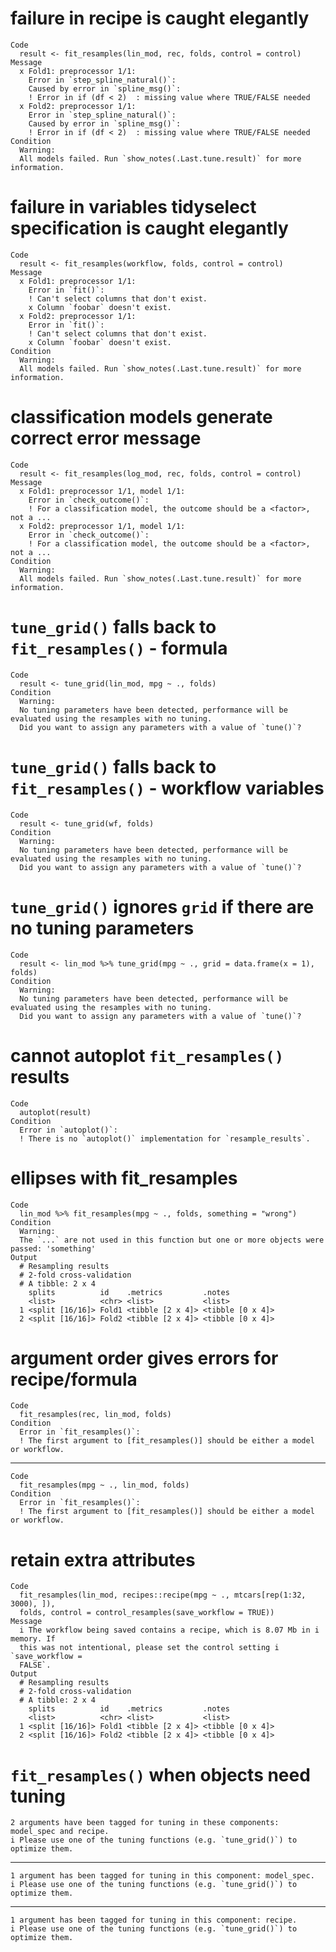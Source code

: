 # failure in recipe is caught elegantly

    Code
      result <- fit_resamples(lin_mod, rec, folds, control = control)
    Message
      x Fold1: preprocessor 1/1:
        Error in `step_spline_natural()`:
        Caused by error in `spline_msg()`:
        ! Error in if (df < 2)  : missing value where TRUE/FALSE needed
      x Fold2: preprocessor 1/1:
        Error in `step_spline_natural()`:
        Caused by error in `spline_msg()`:
        ! Error in if (df < 2)  : missing value where TRUE/FALSE needed
    Condition
      Warning:
      All models failed. Run `show_notes(.Last.tune.result)` for more information.

# failure in variables tidyselect specification is caught elegantly

    Code
      result <- fit_resamples(workflow, folds, control = control)
    Message
      x Fold1: preprocessor 1/1:
        Error in `fit()`:
        ! Can't select columns that don't exist.
        x Column `foobar` doesn't exist.
      x Fold2: preprocessor 1/1:
        Error in `fit()`:
        ! Can't select columns that don't exist.
        x Column `foobar` doesn't exist.
    Condition
      Warning:
      All models failed. Run `show_notes(.Last.tune.result)` for more information.

# classification models generate correct error message

    Code
      result <- fit_resamples(log_mod, rec, folds, control = control)
    Message
      x Fold1: preprocessor 1/1, model 1/1:
        Error in `check_outcome()`:
        ! For a classification model, the outcome should be a <factor>, not a ...
      x Fold2: preprocessor 1/1, model 1/1:
        Error in `check_outcome()`:
        ! For a classification model, the outcome should be a <factor>, not a ...
    Condition
      Warning:
      All models failed. Run `show_notes(.Last.tune.result)` for more information.

# `tune_grid()` falls back to `fit_resamples()` - formula

    Code
      result <- tune_grid(lin_mod, mpg ~ ., folds)
    Condition
      Warning:
      No tuning parameters have been detected, performance will be evaluated using the resamples with no tuning.
      Did you want to assign any parameters with a value of `tune()`?

# `tune_grid()` falls back to `fit_resamples()` - workflow variables

    Code
      result <- tune_grid(wf, folds)
    Condition
      Warning:
      No tuning parameters have been detected, performance will be evaluated using the resamples with no tuning.
      Did you want to assign any parameters with a value of `tune()`?

# `tune_grid()` ignores `grid` if there are no tuning parameters

    Code
      result <- lin_mod %>% tune_grid(mpg ~ ., grid = data.frame(x = 1), folds)
    Condition
      Warning:
      No tuning parameters have been detected, performance will be evaluated using the resamples with no tuning.
      Did you want to assign any parameters with a value of `tune()`?

# cannot autoplot `fit_resamples()` results

    Code
      autoplot(result)
    Condition
      Error in `autoplot()`:
      ! There is no `autoplot()` implementation for `resample_results`.

# ellipses with fit_resamples

    Code
      lin_mod %>% fit_resamples(mpg ~ ., folds, something = "wrong")
    Condition
      Warning:
      The `...` are not used in this function but one or more objects were passed: 'something'
    Output
      # Resampling results
      # 2-fold cross-validation 
      # A tibble: 2 x 4
        splits          id    .metrics         .notes          
        <list>          <chr> <list>           <list>          
      1 <split [16/16]> Fold1 <tibble [2 x 4]> <tibble [0 x 4]>
      2 <split [16/16]> Fold2 <tibble [2 x 4]> <tibble [0 x 4]>

# argument order gives errors for recipe/formula

    Code
      fit_resamples(rec, lin_mod, folds)
    Condition
      Error in `fit_resamples()`:
      ! The first argument to [fit_resamples()] should be either a model or workflow.

---

    Code
      fit_resamples(mpg ~ ., lin_mod, folds)
    Condition
      Error in `fit_resamples()`:
      ! The first argument to [fit_resamples()] should be either a model or workflow.

# retain extra attributes

    Code
      fit_resamples(lin_mod, recipes::recipe(mpg ~ ., mtcars[rep(1:32, 3000), ]),
      folds, control = control_resamples(save_workflow = TRUE))
    Message
      i The workflow being saved contains a recipe, which is 8.07 Mb in i memory. If
      this was not intentional, please set the control setting i `save_workflow =
      FALSE`.
    Output
      # Resampling results
      # 2-fold cross-validation 
      # A tibble: 2 x 4
        splits          id    .metrics         .notes          
        <list>          <chr> <list>           <list>          
      1 <split [16/16]> Fold1 <tibble [2 x 4]> <tibble [0 x 4]>
      2 <split [16/16]> Fold2 <tibble [2 x 4]> <tibble [0 x 4]>

# `fit_resamples()` when objects need tuning

    2 arguments have been tagged for tuning in these components: model_spec and recipe.
    i Please use one of the tuning functions (e.g. `tune_grid()`) to optimize them.

---

    1 argument has been tagged for tuning in this component: model_spec.
    i Please use one of the tuning functions (e.g. `tune_grid()`) to optimize them.

---

    1 argument has been tagged for tuning in this component: recipe.
    i Please use one of the tuning functions (e.g. `tune_grid()`) to optimize them.

